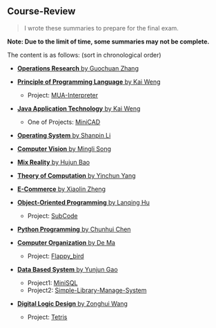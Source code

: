 ## Course-Review
>   I wrote these summaries to prepare for the final exam.

**Note: Due to the limit of time, some summaries may not be complete.**

The content is as follows: (sort in chronological order)

+   [**Operations Research** by Guochuan Zhang](https://github.com/jiangshibiao/Course-Review/blob/master/Operations-Research/Operations-Research.md)
+   [**Principle of Programming Language** by Kai Weng](https://github.com/jiangshibiao/Course-Review/blob/master/Principle-of-Programming-Language/readmemd)
    +   Project: [MUA-Interpreter](https://github.com/jiangshibiao/MUA-Interpreter)
+   [**Java Application Technology** by Kai Weng](https://github.com/jiangshibiao/Course-Review/blob/master/Java-Application-Technology/readme.md)
    +   One of Projects: [MiniCAD](https://github.com/jiangshibiao/MiniCAD)
+ [**Operating System** by Shanpin Li](https://github.com/jiangshibiao/Course-Review/blob/master/Operating-System/readme.md)
+   [**Computer Vision** by Mingli Song](https://github.com/jiangshibiao/Course-Review/blob/master/Computer-Vision/readme.md)
+   [**Mix Reality** by Hujun Bao](https://github.com/jiangshibiao/Course-Review/blob/master/Mix-Reality/readme.md)
+   [**Theory of Computation** by Yinchun Yang](https://github.com/jiangshibiao/Course-Review/blob/master/Theory-of-Computation/Theory-of-Computation.md)
+   [**E-Commerce** by Xiaolin Zheng](https://github.com/jiangshibiao/Course-Review/blob/master/E-Commerce)
+   [**Object-Oriented Programming** by Lanqing Hu](https://github.com/jiangshibiao/Course-Review/blob/master/Object-Oriented-Programming/Object-Oriented-Programming.md)
    +   Project: [SubCode](https://github.com/jiangshibiao/Text-Editor--Subcode)
+   [**Python Programming** by Chunhui Chen](https://github.com/jiangshibiao/Course-Review/blob/master/Python-Programming/Python-Programming.md)
+   [**Computer Organization** by De Ma](https://github.com/jiangshibiao/Course-Review/blob/master/Computer-Organization/readme.md)
    +   Project: [Flappy_bird](https://github.com/jiangshibiao/Flappy_bird)
+   [**Data Based System** by Yunjun Gao](https://github.com/jiangshibiao/Course-Review/blob/master/Data-Based-System/readme.md)
    +   Project1: [MiniSQL](https://github.com/jiangshibiao/MiniSQL)
    +   Project2: [Simple-Library-Manage-System](https://github.com/jiangshibiao/Simple-Library-Manage-System)

+   [**Digital Logic Design** by Zonghui Wang](https://github.com/jiangshibiao/Course-Review/blob/master/Digital-Logic-Design)
    +   Project: [Tetris](https://github.com/jiangshibiao/Tetris)